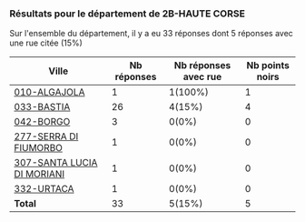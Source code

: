 ### Résultats pour le département de 2B-HAUTE CORSE

Sur l'ensemble du département, il y a eu 33 réponses dont 5 réponses avec une rue citée (15%)

| Ville | Nb réponses | Nb réponses avec rue | Nb points noirs |
|-------------|-------------|----------------------|-----------------|
|<a href='010-ALGAJOLA.md'>010-ALGAJOLA</a>|1|1(100%)|1|
|<a href='033-BASTIA.md'>033-BASTIA</a>|26|4(15%)|4|
|<a href='042-BORGO.md'>042-BORGO</a>|3|0(0%)|0|
|<a href='277-SERRA DI FIUMORBO.md'>277-SERRA DI FIUMORBO</a>|1|0(0%)|0|
|<a href='307-SANTA LUCIA DI MORIANI.md'>307-SANTA LUCIA DI MORIANI</a>|1|0(0%)|0|
|<a href='332-URTACA.md'>332-URTACA</a>|1|0(0%)|0|
| **Total** |33|5(15%)|5|
